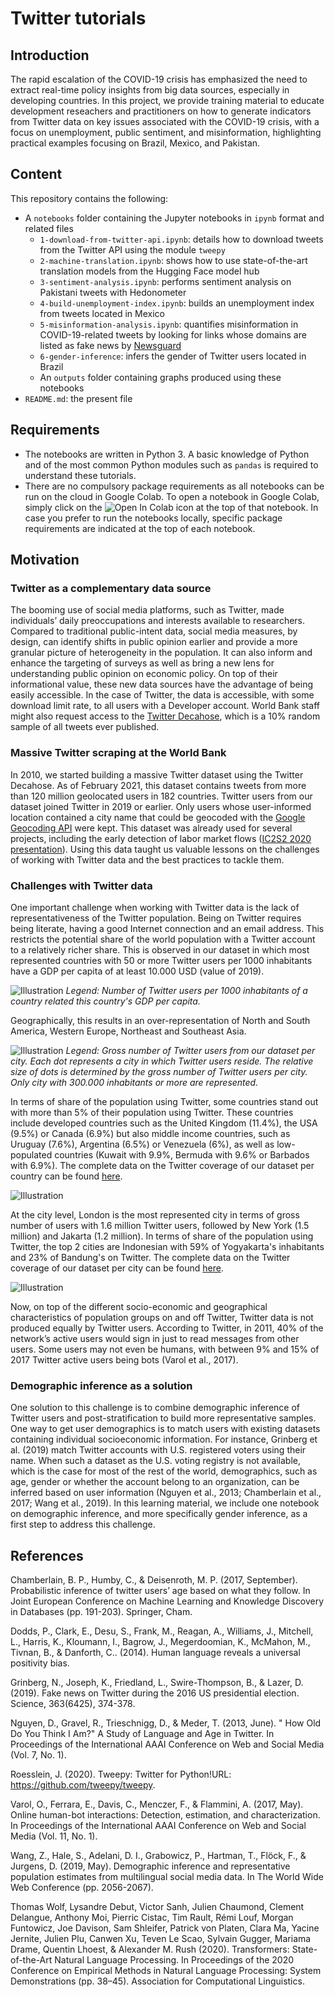 # Twitter tutorials

## Introduction
The rapid escalation of the COVID-19 crisis has emphasized the need to extract real-time policy insights from big data sources, especially in developing countries. In this project, we provide training material to educate development reseachers and practitioners on how to generate indicators from Twitter data on key issues associated with the COVID-19 crisis, with a focus on unemployment, public sentiment, and misinformation, highlighting practical examples focusing on Brazil, Mexico, and Pakistan.

## Content
This repository contains the following:
- A `notebooks` folder containing the Jupyter notebooks in `ipynb` format and related files
  - `1-download-from-twitter-api.ipynb`: details how to download tweets from the Twitter API using the module `tweepy`
  - `2-machine-translation.ipynb`: shows how to use state-of-the-art translation models from the Hugging Face model hub
  - `3-sentiment-analysis.ipynb`: performs sentiment analysis on Pakistani tweets with Hedonometer
  - `4-build-unemployment-index.ipynb`: builds an unemployment index from tweets located in Mexico 
  - `5-misinformation-analysis.ipynb`: quantifies misinformation in COVID-19-related tweets by looking for links whose domains are listed as fake news by [Newsguard](https://www.newsguardtech.com/coronavirus-misinformation-tracking-center/)
  - `6-gender-inference`: infers the gender of Twitter users located in Brazil 
  - An `outputs` folder containing graphs produced using these notebooks
- `README.md`: the present file

## Requirements
- The notebooks are written in Python 3. A basic knowledge of Python and of the most common Python modules such as `pandas` is required to understand these tutorials.
- There are no compulsory package requirements as all notebooks can be run on the cloud in Google Colab. To open a notebook in Google Colab, simply click on the ![Open In Colab](https://colab.research.google.com/assets/colab-badge.svg) icon at the top of that notebook. In case you prefer to run the notebooks locally, specific package requirements are indicated at the top of each notebook.

## Motivation

### Twitter as a complementary data source

The booming use of social media platforms, such as Twitter, made individuals’ daily preoccupations and interests available to researchers. Compared to traditional public-intent data, social media measures, by design, can identify shifts in public opinion earlier and provide a more granular picture of heterogeneity in the population. It can also inform and enhance the targeting of surveys as well as bring a new lens for understanding public opinion on economic policy. On top of their informational value, these new data sources have the advantage of being easily accessible. In the case of Twitter, the data is accessible, with some download limit rate, to all users with a Developer account. World Bank staff might also request access to the [Twitter Decahose](https://developer.twitter.com/en/docs/twitter-api/enterprise/decahose-api/overview/decahose), which is a 10% random sample of all tweets ever published. 

### Massive Twitter scraping at the World Bank

In 2010, we started building a massive Twitter dataset using the Twitter Decahose. As of February 2021, this dataset contains tweets from more than 120 million geolocated users in 182 countries. Twitter users from our dataset joined Twitter in 2019 or earlier. Only users whose user-informed location contained a city name that could be geocoded with the [Google Geocoding API](https://developers.google.com/maps/documentation/geocoding/overview) were kept. This dataset was already used for several projects, including the early detection of labor market flows ([IC2S2 2020 presentation](https://www.youtube.com/watch?v=ZxFrtUW2dYA&feature=emb_logo)). Using this data taught us valuable lessons on the challenges of working with Twitter data and the best practices to tackle them. 

### Challenges with Twitter data

One important challenge when working with Twitter data is the lack of representativeness of the Twitter population. Being on Twitter requires being literate, having a good Internet connection and an email address. This restricts the potential share of the world population with a Twitter account to a relatively richer share. This is observed in our dataset in which most represented countries with 50 or more Twitter users per 1000 inhabitants have a GDP per capita of at least 10.000 USD (value of 2019).

![Illustration](visualizations/pictures/twitter_gdp_capita.png)
*Legend: Number of Twitter users per 1000 inhabitants of a country related this country's GDP per capita.*

Geographically, this results in an over-representation of North and South America, Western Europe, Northeast and Southeast Asia. 

![Illustration](visualizations/pictures/map_total_number_users.png)
*Legend: Gross number of Twitter users from our dataset per city. Each dot represents a city in which Twitter users reside. The relative size of dots is determined by the gross number of Twitter users per city. Only city with 300.000 inhabitants or more are represented.*

In terms of share of the population using Twitter, some countries stand out with more than 5% of their population using Twitter. These countries include developed countries such as the United Kingdom (11.4%), the USA (9.5%) or Canada (6.9%) but also middle income countries,  such as Uruguay (7.6%), Argentina (6.5%) or Venezuela (6%), as well as low-populated countries (Kuwait with 9.9%, Bermuda with 9.6% or Barbados with 6.9%). The complete data on the Twitter coverage of our dataset per country can be found [here](https://github.com/worldbank/TwitterEconomicMonitoring/blob/master/visualizations/data/twitter_coverage_countries.csv).

![Illustration](visualizations/pictures/bar_user_country.png)

At the city level, London is the most represented city in terms of gross number of users with 1.6 million Twitter users, followed by New York (1.5 million) and Jakarta (1.2 million). In terms of share of the population using Twitter, the top 2 cities are Indonesian with 59% of Yogyakarta's inhabitants and 23% of Bandung's on Twitter. The complete data on the Twitter coverage of our dataset per city can be found [here](https://github.com/worldbank/TwitterEconomicMonitoring/blob/master/visualizations/data/twitter_coverage_cities.csv). 

![Illustration](visualizations/pictures/bar_user_city.png)

Now, on top of the different socio-economic and geographical characteristics of population groups on and off Twitter, Twitter data is not produced equally by Twitter users. According to Twitter, in 2011, 40% of the network’s active users would sign in just to read messages from other users. Some users may not even be humans, with between 9% and 15% of 2017 Twitter active users being bots (Varol et al., 2017).

### Demographic inference as a solution

One solution to this challenge is to combine demographic inference of Twitter users and post-stratification to build more representative samples. One way to get user demographics is to match users with existing datasets containing individual socioeconomic information. For instance, Grinberg et al. (2019) match Twitter accounts with U.S. registered voters using their name. When such a dataset as the U.S. voting registry is not available, which is the case for most of the rest of the world, demographics, such as age, gender or whether the account belong to an organization, can be inferred based on user information (Nguyen et al., 2013; Chamberlain et al., 2017; Wang et al., 2019). In this learning material, we include one notebook on demographic inference, and more specifically gender inference, as a first step to address this challenge. 
 


## References

Chamberlain, B. P., Humby, C., & Deisenroth, M. P. (2017, September). Probabilistic inference of twitter users’ age based on what they follow. In Joint European Conference on Machine Learning and Knowledge Discovery in Databases (pp. 191-203). Springer, Cham.

Dodds, P., Clark, E., Desu, S., Frank, M., Reagan, A., Williams, J., Mitchell, L., Harris, K., Kloumann, I., Bagrow, J., Megerdoomian, K., McMahon, M., Tivnan, B., & Danforth, C.. (2014). Human language reveals a universal positivity bias.

Grinberg, N., Joseph, K., Friedland, L., Swire-Thompson, B., & Lazer, D. (2019). Fake news on Twitter during the 2016 US presidential election. Science, 363(6425), 374-378.

Nguyen, D., Gravel, R., Trieschnigg, D., & Meder, T. (2013, June). " How Old Do You Think I Am?" A Study of Language and Age in Twitter. In Proceedings of the International AAAI Conference on Web and Social Media (Vol. 7, No. 1).

Roesslein, J. (2020). Tweepy: Twitter for Python!URL: https://github.com/tweepy/tweepy.

Varol, O., Ferrara, E., Davis, C., Menczer, F., & Flammini, A. (2017, May). Online human-bot interactions: Detection, estimation, and characterization. In Proceedings of the International AAAI Conference on Web and Social Media (Vol. 11, No. 1).

Wang, Z., Hale, S., Adelani, D. I., Grabowicz, P., Hartman, T., Flöck, F., & Jurgens, D. (2019, May). Demographic inference and representative population estimates from multilingual social media data. In The World Wide Web Conference (pp. 2056-2067).

Thomas Wolf, Lysandre Debut, Victor Sanh, Julien Chaumond, Clement Delangue, Anthony Moi, Pierric Cistac, Tim Rault, Rémi Louf, Morgan Funtowicz, Joe Davison, Sam Shleifer, Patrick von Platen, Clara Ma, Yacine Jernite, Julien Plu, Canwen Xu, Teven Le Scao, Sylvain Gugger, Mariama Drame, Quentin Lhoest, & Alexander M. Rush (2020). Transformers: State-of-the-Art Natural Language Processing. In Proceedings of the 2020 Conference on Empirical Methods in Natural Language Processing: System Demonstrations (pp. 38–45). Association for Computational Linguistics.
